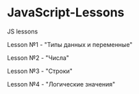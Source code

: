 # JavaScript-Lessons
JS lessons 

Lesson №1 - "Типы данных и переменные"

Lesson №2 - "Числа"

Lesson №3 - "Строки"

Lesson №4 - "Логические значения"
